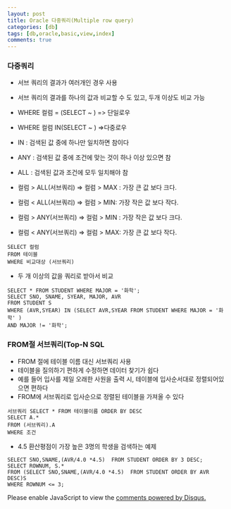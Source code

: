 ```yaml
---
layout: post
title: Oracle 다중쿼리(Multiple row query)
categories: [db]
tags: [db,oracle,basic,view,index]
comments: true
---
```

### 다중쿼리

- 서브 쿼리의 결과가 여러개인 경우 사용
- 서브 쿼리의 결과를 하나의 값과 비교할 수 도 있고, 두개 이상도 비교 가능
- WHERE 컬럼 = (SELECT ~ ) => 단일로우
- WHERE 컬럼 IN(SELECT ~ ) =>다중로우

- IN : 검색된 값 중에 하나만 일치하면 참이다
- ANY : 검색된 값 중에 조건에 맞는 것이 하나 이상 있으면 참
- ALL : 검색된 값과 조건에 모두 일치해야 참

- 컬럼 > ALL(서브쿼리) => 컬럼 > MAX : 가장 큰 값 보다 크다.
- 컬럼 < ALL(서브쿼리) => 컬럼 > MIN: 가장 작은 값 보다 작다.

- 컬럼 > ANY(서브쿼리) => 컬럼 > MIN : 가장 작은 값 보다 크다.
- 컬럼 < ANY(서브쿼리) => 컬럼 > MAX: 가장  큰 값 보다 작다.

~~~
SELECT 컬럼
FROM 테이블
WHERE 비교대상 (서브쿼리)
~~~

- 두 개 이상의 값을 쿼리로 받아서 비교

~~~
SELECT * FROM STUDENT WHERE MAJOR = '화학';
SELECT SNO, SNAME, SYEAR, MAJOR, AVR
FROM STUDENT S
WHERE (AVR,SYEAR) IN (SELECT AVR,SYEAR FROM STUDENT WHERE MAJOR = '화학' )
AND MAJOR != '화학';
~~~

### FROM절 서브쿼리(Top-N SQL
- FROM 절에 테이블 이름 대신 서브쿼리 사용
- 테이블을 질의하기 편하게 수정하면 데이터 찾기가 쉽다
- 예를 들어 입사를 제일 오래한 사원을 출력 시, 테이블에 입사순서대로 정렬되어있으면 편하다
- FROM에 서브쿼리로 입사순으로 정렬된 테이블을 가져올 수 있다

~~~
서브쿼리 SELECT * FROM 테이블이름 ORDER BY DESC
SELECT A.*
FROM (서브쿼리).A
WHERE 조건
~~~
- 4.5 환산평점이 가장 높은 3명의 학생을 검색하는 예제

~~~
SELECT SNO,SNAME,(AVR/4.0 *4.5)  FROM STUDENT ORDER BY 3 DESC;
SELECT ROWNUM, S.*
FROM (SELECT SNO,SNAME,(AVR/4.0 *4.5)  FROM STUDENT ORDER BY AVR DESC)S
WHERE ROWNUM <= 3;
~~~

<div id="disqus_thread"></div>
<script>

/**
*  RECOMMENDED CONFIGURATION VARIABLES: EDIT AND UNCOMMENT THE SECTION BELOW TO INSERT DYNAMIC VALUES FROM YOUR PLATFORM OR CMS.
*  LEARN WHY DEFINING THESE VARIABLES IS IMPORTANT: https://disqus.com/admin/universalcode/#configuration-variables*/
/*
var disqus_config = function () {
this.page.url = PAGE_URL;  // Replace PAGE_URL with your page's canonical URL variable
this.page.identifier = PAGE_IDENTIFIER; // Replace PAGE_IDENTIFIER with your page's unique identifier variable
};
*/
(function() { // DON'T EDIT BELOW THIS LINE
var d = document, s = d.createElement('script');
s.src = 'https://parkwonhui.disqus.com/embed.js';
s.setAttribute('data-timestamp', +new Date());
(d.head || d.body).appendChild(s);
})();
</script>
<noscript>Please enable JavaScript to view the <a href="https://disqus.com/?ref_noscript">comments powered by Disqus.</a></noscript>
                            


 